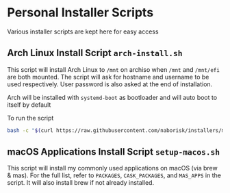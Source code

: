 # Personal Installer Scripts
Various installer scripts are kept here for easy access

## Arch Linux Install Script `arch-install.sh`
This script will install Arch Linux to `/mnt` on archiso when `/mnt` and `/mnt/efi` are both mounted. The script will ask for hostname and username to be used respectively. User password is also asked at the end of installation.

Arch will be installed with `systemd-boot` as bootloader and will auto boot to itself by default

To run the script
```sh
bash -c "$(curl https://raw.githubusercontent.com/naborisk/installers/main/arch-install.sh)"
```

## macOS Applications Install Script `setup-macos.sh`
This script will install my commonly used applications on macOS (via brew & mas). For the full list, refer to `PACKAGES`, `CASK_PACKAGES`, and `MAS_APPS` in the script. It will also install brew if not already installed.
